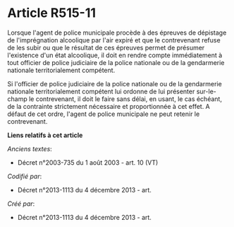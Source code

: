 # Article R515-11

Lorsque l'agent de police municipale procède à des épreuves de dépistage de l'imprégnation alcoolique par l'air expiré et que
le contrevenant refuse de les subir ou que le résultat de ces épreuves permet de présumer l'existence d'un état alcoolique,
il doit en rendre compte immédiatement à tout officier de police judiciaire de la police nationale ou de la gendarmerie
nationale territorialement compétent.

Si l'officier de police judiciaire de la police nationale ou de la gendarmerie nationale territorialement compétent lui
ordonne de lui présenter sur-le-champ le contrevenant, il doit le faire sans délai, en usant, le cas échéant, de la
contrainte strictement nécessaire et proportionnée à cet effet. A défaut de cet ordre, l'agent de police municipale ne peut
retenir le contrevenant.

**Liens relatifs à cet article**

_Anciens textes_:

  - Décret n°2003-735 du 1 août 2003 - art. 10 (VT)

_Codifié par_:

  - Décret n°2013-1113 du 4 décembre 2013 - art.

_Créé par_:

  - Décret n°2013-1113 du 4 décembre 2013 - art.
